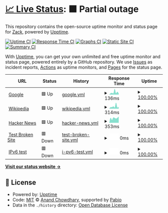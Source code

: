 # [📈 Live Status](https://demo.upptime.xdbang.com): <!--live status--> **🟧 Partial outage**

This repository contains the open-source uptime monitor and status page for [Zack](https://demo.upptime.xdbang.com), powered by [Upptime](https://github.com/upptime/upptime).

[![Uptime CI](https://github.com/zackzhan/status/workflows/Uptime%20CI/badge.svg)](https://github.com/zackzhan/status/actions?query=workflow%3A%22Uptime+CI%22)
[![Response Time CI](https://github.com/zackzhan/status/workflows/Response%20Time%20CI/badge.svg)](https://github.com/zackzhan/status/actions?query=workflow%3A%22Response+Time+CI%22)
[![Graphs CI](https://github.com/zackzhan/status/workflows/Graphs%20CI/badge.svg)](https://github.com/zackzhan/status/actions?query=workflow%3A%22Graphs+CI%22)
[![Static Site CI](https://github.com/zackzhan/status/workflows/Static%20Site%20CI/badge.svg)](https://github.com/zackzhan/status/actions?query=workflow%3A%22Static+Site+CI%22)
[![Summary CI](https://github.com/zackzhan/status/workflows/Summary%20CI/badge.svg)](https://github.com/zackzhan/status/actions?query=workflow%3A%22Summary+CI%22)

With [Upptime](https://upptime.js.org), you can get your own unlimited and free uptime monitor and status page, powered entirely by a GitHub repository. We use [Issues](https://github.com/zackzhan/status/issues) as incident reports, [Actions](https://github.com/zackzhan/status/actions) as uptime monitors, and [Pages](https://demo.upptime.xdbang.com) for the status page.

<!--start: status pages-->
<!-- This summary is generated by Upptime (https://github.com/upptime/upptime) -->
<!-- Do not edit this manually, your changes will be overwritten -->
<!-- prettier-ignore -->
| URL | Status | History | Response Time | Uptime |
| --- | ------ | ------- | ------------- | ------ |
| <img alt="" src="https://icons.duckduckgo.com/ip3/www.google.com.ico" height="13"> [Google](https://www.google.com) | 🟩 Up | [google.yml](https://github.com/zackzhan/status/commits/HEAD/history/google.yml) | <details><summary><img alt="Response time graph" src="./graphs/google/response-time-week.png" height="20"> 136ms</summary><br><a href="https://demo.upptime.xdbang.com/history/google"><img alt="Response time 102" src="https://img.shields.io/endpoint?url=https%3A%2F%2Fraw.githubusercontent.com%2Fzackzhan%2Fstatus%2FHEAD%2Fapi%2Fgoogle%2Fresponse-time.json"></a><br><a href="https://demo.upptime.xdbang.com/history/google"><img alt="24-hour response time 102" src="https://img.shields.io/endpoint?url=https%3A%2F%2Fraw.githubusercontent.com%2Fzackzhan%2Fstatus%2FHEAD%2Fapi%2Fgoogle%2Fresponse-time-day.json"></a><br><a href="https://demo.upptime.xdbang.com/history/google"><img alt="7-day response time 136" src="https://img.shields.io/endpoint?url=https%3A%2F%2Fraw.githubusercontent.com%2Fzackzhan%2Fstatus%2FHEAD%2Fapi%2Fgoogle%2Fresponse-time-week.json"></a><br><a href="https://demo.upptime.xdbang.com/history/google"><img alt="30-day response time 102" src="https://img.shields.io/endpoint?url=https%3A%2F%2Fraw.githubusercontent.com%2Fzackzhan%2Fstatus%2FHEAD%2Fapi%2Fgoogle%2Fresponse-time-month.json"></a><br><a href="https://demo.upptime.xdbang.com/history/google"><img alt="1-year response time 102" src="https://img.shields.io/endpoint?url=https%3A%2F%2Fraw.githubusercontent.com%2Fzackzhan%2Fstatus%2FHEAD%2Fapi%2Fgoogle%2Fresponse-time-year.json"></a></details> | <details><summary><a href="https://demo.upptime.xdbang.com/history/google">100.00%</a></summary><a href="https://demo.upptime.xdbang.com/history/google"><img alt="All-time uptime 100.00%" src="https://img.shields.io/endpoint?url=https%3A%2F%2Fraw.githubusercontent.com%2Fzackzhan%2Fstatus%2FHEAD%2Fapi%2Fgoogle%2Fuptime.json"></a><br><a href="https://demo.upptime.xdbang.com/history/google"><img alt="24-hour uptime 100.00%" src="https://img.shields.io/endpoint?url=https%3A%2F%2Fraw.githubusercontent.com%2Fzackzhan%2Fstatus%2FHEAD%2Fapi%2Fgoogle%2Fuptime-day.json"></a><br><a href="https://demo.upptime.xdbang.com/history/google"><img alt="7-day uptime 100.00%" src="https://img.shields.io/endpoint?url=https%3A%2F%2Fraw.githubusercontent.com%2Fzackzhan%2Fstatus%2FHEAD%2Fapi%2Fgoogle%2Fuptime-week.json"></a><br><a href="https://demo.upptime.xdbang.com/history/google"><img alt="30-day uptime 100.00%" src="https://img.shields.io/endpoint?url=https%3A%2F%2Fraw.githubusercontent.com%2Fzackzhan%2Fstatus%2FHEAD%2Fapi%2Fgoogle%2Fuptime-month.json"></a><br><a href="https://demo.upptime.xdbang.com/history/google"><img alt="1-year uptime 100.00%" src="https://img.shields.io/endpoint?url=https%3A%2F%2Fraw.githubusercontent.com%2Fzackzhan%2Fstatus%2FHEAD%2Fapi%2Fgoogle%2Fuptime-year.json"></a></details>
| <img alt="" src="https://icons.duckduckgo.com/ip3/en.wikipedia.org.ico" height="13"> [Wikipedia](https://en.wikipedia.org) | 🟩 Up | [wikipedia.yml](https://github.com/zackzhan/status/commits/HEAD/history/wikipedia.yml) | <details><summary><img alt="Response time graph" src="./graphs/wikipedia/response-time-week.png" height="20"> 314ms</summary><br><a href="https://demo.upptime.xdbang.com/history/wikipedia"><img alt="Response time 247" src="https://img.shields.io/endpoint?url=https%3A%2F%2Fraw.githubusercontent.com%2Fzackzhan%2Fstatus%2FHEAD%2Fapi%2Fwikipedia%2Fresponse-time.json"></a><br><a href="https://demo.upptime.xdbang.com/history/wikipedia"><img alt="24-hour response time 264" src="https://img.shields.io/endpoint?url=https%3A%2F%2Fraw.githubusercontent.com%2Fzackzhan%2Fstatus%2FHEAD%2Fapi%2Fwikipedia%2Fresponse-time-day.json"></a><br><a href="https://demo.upptime.xdbang.com/history/wikipedia"><img alt="7-day response time 314" src="https://img.shields.io/endpoint?url=https%3A%2F%2Fraw.githubusercontent.com%2Fzackzhan%2Fstatus%2FHEAD%2Fapi%2Fwikipedia%2Fresponse-time-week.json"></a><br><a href="https://demo.upptime.xdbang.com/history/wikipedia"><img alt="30-day response time 247" src="https://img.shields.io/endpoint?url=https%3A%2F%2Fraw.githubusercontent.com%2Fzackzhan%2Fstatus%2FHEAD%2Fapi%2Fwikipedia%2Fresponse-time-month.json"></a><br><a href="https://demo.upptime.xdbang.com/history/wikipedia"><img alt="1-year response time 247" src="https://img.shields.io/endpoint?url=https%3A%2F%2Fraw.githubusercontent.com%2Fzackzhan%2Fstatus%2FHEAD%2Fapi%2Fwikipedia%2Fresponse-time-year.json"></a></details> | <details><summary><a href="https://demo.upptime.xdbang.com/history/wikipedia">100.00%</a></summary><a href="https://demo.upptime.xdbang.com/history/wikipedia"><img alt="All-time uptime 100.00%" src="https://img.shields.io/endpoint?url=https%3A%2F%2Fraw.githubusercontent.com%2Fzackzhan%2Fstatus%2FHEAD%2Fapi%2Fwikipedia%2Fuptime.json"></a><br><a href="https://demo.upptime.xdbang.com/history/wikipedia"><img alt="24-hour uptime 100.00%" src="https://img.shields.io/endpoint?url=https%3A%2F%2Fraw.githubusercontent.com%2Fzackzhan%2Fstatus%2FHEAD%2Fapi%2Fwikipedia%2Fuptime-day.json"></a><br><a href="https://demo.upptime.xdbang.com/history/wikipedia"><img alt="7-day uptime 100.00%" src="https://img.shields.io/endpoint?url=https%3A%2F%2Fraw.githubusercontent.com%2Fzackzhan%2Fstatus%2FHEAD%2Fapi%2Fwikipedia%2Fuptime-week.json"></a><br><a href="https://demo.upptime.xdbang.com/history/wikipedia"><img alt="30-day uptime 100.00%" src="https://img.shields.io/endpoint?url=https%3A%2F%2Fraw.githubusercontent.com%2Fzackzhan%2Fstatus%2FHEAD%2Fapi%2Fwikipedia%2Fuptime-month.json"></a><br><a href="https://demo.upptime.xdbang.com/history/wikipedia"><img alt="1-year uptime 100.00%" src="https://img.shields.io/endpoint?url=https%3A%2F%2Fraw.githubusercontent.com%2Fzackzhan%2Fstatus%2FHEAD%2Fapi%2Fwikipedia%2Fuptime-year.json"></a></details>
| <img alt="" src="https://icons.duckduckgo.com/ip3/news.ycombinator.com.ico" height="13"> [Hacker News](https://news.ycombinator.com) | 🟩 Up | [hacker-news.yml](https://github.com/zackzhan/status/commits/HEAD/history/hacker-news.yml) | <details><summary><img alt="Response time graph" src="./graphs/hacker-news/response-time-week.png" height="20"> 353ms</summary><br><a href="https://demo.upptime.xdbang.com/history/hacker-news"><img alt="Response time 329" src="https://img.shields.io/endpoint?url=https%3A%2F%2Fraw.githubusercontent.com%2Fzackzhan%2Fstatus%2FHEAD%2Fapi%2Fhacker-news%2Fresponse-time.json"></a><br><a href="https://demo.upptime.xdbang.com/history/hacker-news"><img alt="24-hour response time 235" src="https://img.shields.io/endpoint?url=https%3A%2F%2Fraw.githubusercontent.com%2Fzackzhan%2Fstatus%2FHEAD%2Fapi%2Fhacker-news%2Fresponse-time-day.json"></a><br><a href="https://demo.upptime.xdbang.com/history/hacker-news"><img alt="7-day response time 353" src="https://img.shields.io/endpoint?url=https%3A%2F%2Fraw.githubusercontent.com%2Fzackzhan%2Fstatus%2FHEAD%2Fapi%2Fhacker-news%2Fresponse-time-week.json"></a><br><a href="https://demo.upptime.xdbang.com/history/hacker-news"><img alt="30-day response time 329" src="https://img.shields.io/endpoint?url=https%3A%2F%2Fraw.githubusercontent.com%2Fzackzhan%2Fstatus%2FHEAD%2Fapi%2Fhacker-news%2Fresponse-time-month.json"></a><br><a href="https://demo.upptime.xdbang.com/history/hacker-news"><img alt="1-year response time 329" src="https://img.shields.io/endpoint?url=https%3A%2F%2Fraw.githubusercontent.com%2Fzackzhan%2Fstatus%2FHEAD%2Fapi%2Fhacker-news%2Fresponse-time-year.json"></a></details> | <details><summary><a href="https://demo.upptime.xdbang.com/history/hacker-news">100.00%</a></summary><a href="https://demo.upptime.xdbang.com/history/hacker-news"><img alt="All-time uptime 100.00%" src="https://img.shields.io/endpoint?url=https%3A%2F%2Fraw.githubusercontent.com%2Fzackzhan%2Fstatus%2FHEAD%2Fapi%2Fhacker-news%2Fuptime.json"></a><br><a href="https://demo.upptime.xdbang.com/history/hacker-news"><img alt="24-hour uptime 100.00%" src="https://img.shields.io/endpoint?url=https%3A%2F%2Fraw.githubusercontent.com%2Fzackzhan%2Fstatus%2FHEAD%2Fapi%2Fhacker-news%2Fuptime-day.json"></a><br><a href="https://demo.upptime.xdbang.com/history/hacker-news"><img alt="7-day uptime 100.00%" src="https://img.shields.io/endpoint?url=https%3A%2F%2Fraw.githubusercontent.com%2Fzackzhan%2Fstatus%2FHEAD%2Fapi%2Fhacker-news%2Fuptime-week.json"></a><br><a href="https://demo.upptime.xdbang.com/history/hacker-news"><img alt="30-day uptime 100.00%" src="https://img.shields.io/endpoint?url=https%3A%2F%2Fraw.githubusercontent.com%2Fzackzhan%2Fstatus%2FHEAD%2Fapi%2Fhacker-news%2Fuptime-month.json"></a><br><a href="https://demo.upptime.xdbang.com/history/hacker-news"><img alt="1-year uptime 100.00%" src="https://img.shields.io/endpoint?url=https%3A%2F%2Fraw.githubusercontent.com%2Fzackzhan%2Fstatus%2FHEAD%2Fapi%2Fhacker-news%2Fuptime-year.json"></a></details>
| <img alt="" src="https://icons.duckduckgo.com/ip3/thissitedoesnotexist.koj.co.ico" height="13"> [Test Broken Site](https://thissitedoesnotexist.koj.co) | 🟥 Down | [test-broken-site.yml](https://github.com/zackzhan/status/commits/HEAD/history/test-broken-site.yml) | <details><summary><img alt="Response time graph" src="./graphs/test-broken-site/response-time-week.png" height="20"> 0ms</summary><br><a href="https://demo.upptime.xdbang.com/history/test-broken-site"><img alt="Response time 0" src="https://img.shields.io/endpoint?url=https%3A%2F%2Fraw.githubusercontent.com%2Fzackzhan%2Fstatus%2FHEAD%2Fapi%2Ftest-broken-site%2Fresponse-time.json"></a><br><a href="https://demo.upptime.xdbang.com/history/test-broken-site"><img alt="24-hour response time 0" src="https://img.shields.io/endpoint?url=https%3A%2F%2Fraw.githubusercontent.com%2Fzackzhan%2Fstatus%2FHEAD%2Fapi%2Ftest-broken-site%2Fresponse-time-day.json"></a><br><a href="https://demo.upptime.xdbang.com/history/test-broken-site"><img alt="7-day response time 0" src="https://img.shields.io/endpoint?url=https%3A%2F%2Fraw.githubusercontent.com%2Fzackzhan%2Fstatus%2FHEAD%2Fapi%2Ftest-broken-site%2Fresponse-time-week.json"></a><br><a href="https://demo.upptime.xdbang.com/history/test-broken-site"><img alt="30-day response time 0" src="https://img.shields.io/endpoint?url=https%3A%2F%2Fraw.githubusercontent.com%2Fzackzhan%2Fstatus%2FHEAD%2Fapi%2Ftest-broken-site%2Fresponse-time-month.json"></a><br><a href="https://demo.upptime.xdbang.com/history/test-broken-site"><img alt="1-year response time 0" src="https://img.shields.io/endpoint?url=https%3A%2F%2Fraw.githubusercontent.com%2Fzackzhan%2Fstatus%2FHEAD%2Fapi%2Ftest-broken-site%2Fresponse-time-year.json"></a></details> | <details><summary><a href="https://demo.upptime.xdbang.com/history/test-broken-site">100.00%</a></summary><a href="https://demo.upptime.xdbang.com/history/test-broken-site"><img alt="All-time uptime 100.00%" src="https://img.shields.io/endpoint?url=https%3A%2F%2Fraw.githubusercontent.com%2Fzackzhan%2Fstatus%2FHEAD%2Fapi%2Ftest-broken-site%2Fuptime.json"></a><br><a href="https://demo.upptime.xdbang.com/history/test-broken-site"><img alt="24-hour uptime 100.00%" src="https://img.shields.io/endpoint?url=https%3A%2F%2Fraw.githubusercontent.com%2Fzackzhan%2Fstatus%2FHEAD%2Fapi%2Ftest-broken-site%2Fuptime-day.json"></a><br><a href="https://demo.upptime.xdbang.com/history/test-broken-site"><img alt="7-day uptime 100.00%" src="https://img.shields.io/endpoint?url=https%3A%2F%2Fraw.githubusercontent.com%2Fzackzhan%2Fstatus%2FHEAD%2Fapi%2Ftest-broken-site%2Fuptime-week.json"></a><br><a href="https://demo.upptime.xdbang.com/history/test-broken-site"><img alt="30-day uptime 100.00%" src="https://img.shields.io/endpoint?url=https%3A%2F%2Fraw.githubusercontent.com%2Fzackzhan%2Fstatus%2FHEAD%2Fapi%2Ftest-broken-site%2Fuptime-month.json"></a><br><a href="https://demo.upptime.xdbang.com/history/test-broken-site"><img alt="1-year uptime 100.00%" src="https://img.shields.io/endpoint?url=https%3A%2F%2Fraw.githubusercontent.com%2Fzackzhan%2Fstatus%2FHEAD%2Fapi%2Ftest-broken-site%2Fuptime-year.json"></a></details>
| <img alt="" src="https://icons.duckduckgo.com/ip3/null.ico" height="13"> [IPv6 test](forwardemail.net) | 🟥 Down | [i-pv6-test.yml](https://github.com/zackzhan/status/commits/HEAD/history/i-pv6-test.yml) | <details><summary><img alt="Response time graph" src="./graphs/i-pv6-test/response-time-week.png" height="20"> 0ms</summary><br><a href="https://demo.upptime.xdbang.com/history/i-pv6-test"><img alt="Response time 0" src="https://img.shields.io/endpoint?url=https%3A%2F%2Fraw.githubusercontent.com%2Fzackzhan%2Fstatus%2FHEAD%2Fapi%2Fi-pv6-test%2Fresponse-time.json"></a><br><a href="https://demo.upptime.xdbang.com/history/i-pv6-test"><img alt="24-hour response time 0" src="https://img.shields.io/endpoint?url=https%3A%2F%2Fraw.githubusercontent.com%2Fzackzhan%2Fstatus%2FHEAD%2Fapi%2Fi-pv6-test%2Fresponse-time-day.json"></a><br><a href="https://demo.upptime.xdbang.com/history/i-pv6-test"><img alt="7-day response time 0" src="https://img.shields.io/endpoint?url=https%3A%2F%2Fraw.githubusercontent.com%2Fzackzhan%2Fstatus%2FHEAD%2Fapi%2Fi-pv6-test%2Fresponse-time-week.json"></a><br><a href="https://demo.upptime.xdbang.com/history/i-pv6-test"><img alt="30-day response time 0" src="https://img.shields.io/endpoint?url=https%3A%2F%2Fraw.githubusercontent.com%2Fzackzhan%2Fstatus%2FHEAD%2Fapi%2Fi-pv6-test%2Fresponse-time-month.json"></a><br><a href="https://demo.upptime.xdbang.com/history/i-pv6-test"><img alt="1-year response time 0" src="https://img.shields.io/endpoint?url=https%3A%2F%2Fraw.githubusercontent.com%2Fzackzhan%2Fstatus%2FHEAD%2Fapi%2Fi-pv6-test%2Fresponse-time-year.json"></a></details> | <details><summary><a href="https://demo.upptime.xdbang.com/history/i-pv6-test">100.00%</a></summary><a href="https://demo.upptime.xdbang.com/history/i-pv6-test"><img alt="All-time uptime 100.00%" src="https://img.shields.io/endpoint?url=https%3A%2F%2Fraw.githubusercontent.com%2Fzackzhan%2Fstatus%2FHEAD%2Fapi%2Fi-pv6-test%2Fuptime.json"></a><br><a href="https://demo.upptime.xdbang.com/history/i-pv6-test"><img alt="24-hour uptime 100.00%" src="https://img.shields.io/endpoint?url=https%3A%2F%2Fraw.githubusercontent.com%2Fzackzhan%2Fstatus%2FHEAD%2Fapi%2Fi-pv6-test%2Fuptime-day.json"></a><br><a href="https://demo.upptime.xdbang.com/history/i-pv6-test"><img alt="7-day uptime 100.00%" src="https://img.shields.io/endpoint?url=https%3A%2F%2Fraw.githubusercontent.com%2Fzackzhan%2Fstatus%2FHEAD%2Fapi%2Fi-pv6-test%2Fuptime-week.json"></a><br><a href="https://demo.upptime.xdbang.com/history/i-pv6-test"><img alt="30-day uptime 100.00%" src="https://img.shields.io/endpoint?url=https%3A%2F%2Fraw.githubusercontent.com%2Fzackzhan%2Fstatus%2FHEAD%2Fapi%2Fi-pv6-test%2Fuptime-month.json"></a><br><a href="https://demo.upptime.xdbang.com/history/i-pv6-test"><img alt="1-year uptime 100.00%" src="https://img.shields.io/endpoint?url=https%3A%2F%2Fraw.githubusercontent.com%2Fzackzhan%2Fstatus%2FHEAD%2Fapi%2Fi-pv6-test%2Fuptime-year.json"></a></details>

<!--end: status pages-->

[**Visit our status website →**](https://demo.upptime.xdbang.com)

## 📄 License

- Powered by: [Upptime](https://github.com/upptime/upptime)
- Code: [MIT](./LICENSE) © [Anand Chowdhary](https://anandchowdhary.com), supported by [Pabio](https://pabio.com)
- Data in the `./history` directory: [Open Database License](https://opendatacommons.org/licenses/odbl/1-0/)
